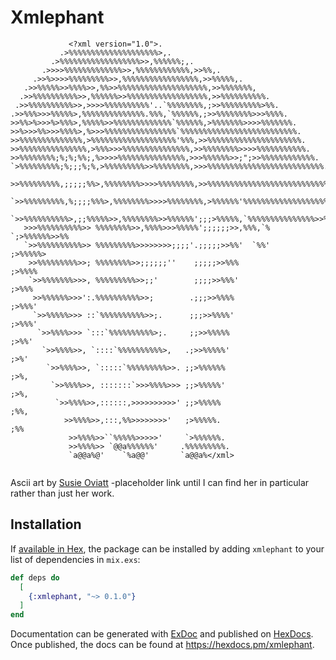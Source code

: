 # Xmlephant

```
             <?xml version="1.0">.                                              
           .>%%%%%%%%%%%%%%%%%%%%>,.                                       
         .>%%%%%%%%%%%%%%%%%%>>,%%%%%%;,.                                  
       .>>>>%%%%%%%%%%%%%>>,%%%%%%%%%%%%,>>%%,.                            
     .>>%>>>>%%%%%%%%%>>,%%%%%%%%%%%%%%%%%,>>%%%%%,.                       
   .>>%%%%%>>%%%%>>,%%>>%%%%%%%%%%%%%%%%%%%%,>>%%%%%%%,                    
  .>>%%%%%%%%%%>>,%%%%%%>>%%%%%%%%%%%%%%%%%%,>>%%%%%%%%%%.                 
 .>>%%%%%%%%%%>>,>>>>%%%%%%%%%%'..`%%%%%%%%,;>>%%%%%%%%%>%%.               
.>>%%%>>>%%%%%>,%%%%%%%%%%%%%%.%%%,`%%%%%%,;>>%%%%%%%%>>>%%%%.             
>>%%>%>>>%>%%%>,%%%%%>>%%%%%%%%%%%%%`%%%%%%,>%%%%%%%>>>>%%%%%%%.           
>>%>>>%%>>>%%%%>,%>>>%%%%%%%%%%%%%%%%`%%%%%%%%%%%%%%%%%%%%%%%%%%.          
>>%%%%%%%%%%%%%%,>%%%%%%%%%%%%%%%%%%%'%%%,>>%%%%%%%%%%%%%%%%%%%%%.         
>>%%%%%%%%%%%%%%%,>%%%>>>%%%%%%%%%%%%%%%,>>%%%%%%%%>>>>%%%%%%%%%%%.        
>>%%%%%%%%;%;%;%%;,%>>>>%%%%%%%%%%%%%%%,>>>%%%%%%>>;";>>%%%%%%%%%%%%.      
`>%%%%%%%%%;%;;;%;%,>%%%%%%%%%>>%%%%%%%%,>>>%%%%%%%%%%%%%%%%%%%%%%%%%%.    
 >>%%%%%%%%%,;;;;;%%>,%%%%%%%%>>>>%%%%%%%%,>>%%%%%%%%%%%%%%%%%%%%%%%%%%%.  
 `>>%%%%%%%%%,%;;;;%%%>,%%%%%%%%>>>>%%%%%%%%,>%%%%%%'%%%%%%%%%%%%%%%%%%%>>.
  `>>%%%%%%%%%%>,;;%%%%%>>,%%%%%%%%>>%%%%%%';;;>%%%%%,`%%%%%%%%%%%%%%%>>%%>.
   >>>%%%%%%%%%%>> %%%%%%%%>>,%%%%>>>%%%%%';;;;;;>>,%%%,`%     `;>%%%%%%>>%%
   `>>%%%%%%%%%%>> %%%%%%%%%>>>>>>>>;;;;'.;;;;;>>%%'  `%%'          ;>%%%%%>
    >>%%%%%%%%%>>; %%%%%%%%>>;;;;;;''    ;;;;;>>%%%                   ;>%%%%
    `>>%%%%%%%>>>, %%%%%%%%%>>;;'        ;;;;>>%%%'                    ;>%%%
     >>%%%%%%>>>':.%%%%%%%%%%>>;        .;;;>>%%%%                    ;>%%%'
     `>>%%%%%>>> ::`%%%%%%%%%%>>;.      ;;;>>%%%%'                   ;>%%%' 
      `>>%%%%>>> `:::`%%%%%%%%%%>;.     ;;>>%%%%%                   ;>%%'  
       `>>%%%%>>, `::::`%%%%%%%%%%>,   .;>>%%%%%'                   ;>%'   
        `>>%%%%>>, `:::::`%%%%%%%%%>>. ;;>%%%%%%                    ;>%,   
         `>>%%%%>>, :::::::`>>>%%%%>>> ;;>%%%%%'                     ;>%,  
          `>>%%%%>>,::::::,>>>>>>>>>>' ;;>%%%%%                       ;%%, 
            >>%%%%>>,:::,%%>>>>>>>>'   ;>%%%%%.                        ;%% 
             >>%%%%>>``%%%%%>>>>>'     `>%%%%%%.                           
             >>%%%%>> `@@a%%%%%%'     .%%%%%%%%%.                          
             `a@@a%@'    `%a@@'       `a@@a%</xml>
             
```
Ascii art by [Susie Oviatt](http://www.roysac.com/tutorial/susieasciiarttutorial.html) -placeholder link until I can find her in particular rather than just her work. 

## Installation

If [available in Hex](https://hex.pm/docs/publish), the package can be installed
by adding `xmlephant` to your list of dependencies in `mix.exs`:

```elixir
def deps do
  [
    {:xmlephant, "~> 0.1.0"}
  ]
end
```

Documentation can be generated with [ExDoc](https://github.com/elixir-lang/ex_doc)
and published on [HexDocs](https://hexdocs.pm). Once published, the docs can
be found at <https://hexdocs.pm/xmlephant>.

